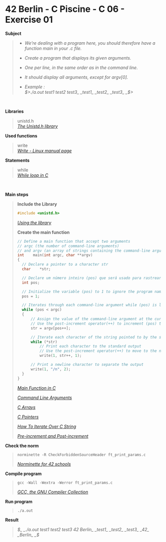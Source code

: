 # 42 Berlin - C Piscine - C 06 - Exercise 01

**Subject**
> * _We’re dealing with a program here, you should therefore have a function main in your .c file._   
>
> * _Create a program that displays its given arguments._   
>
> * _One per line, in the same order as in the command line._
>
> * _It should display all arguments, except for argv[0]._
>
> * _Example :_    
>_$>./a.out test1 test2 test3_   
>_test1_  
>_test2_  
>_test3_  
>_$>_    
>

<br>

**Libraries**        
>
>unistd.h    
>_[The Unistd.h library](https://en.wikipedia.org/wiki/Unistd.h)_    

**Used functions**   
>
>write   
>_[Write - Linux manual page](https://www.man7.org/linux/man-pages/man2/write.2.html)_    

**Statements**
>
>while    
>_[While loop in C](https://www.geeksforgeeks.org/c-while-loop/?ref=lbp)_
>

<br>

**Main steps**
>
>**Include the Library**
>```c
>#include <unistd.h>
>```
>_[Using the library](https://www.gnu.org/software/libc/manual/html_mono/libc.html#Using-the-Library)_
>
>
>**Create the main function**
>```c
>// Define a main function that accept two arguments 
>// argc (the number of command-line arguments) 
>// and argv (an array of strings containing the command-line arguments)
>int	main(int argc, char **argv)
>{
>	// Declare a pointer to a character str
>	char	*str;
>
>	// Declare um número inteiro (pos) que será usado para rastrear a posição atual no array (argv)
>	int	pos;
>
>	// Initialize the variable (pos) to 1 to ignore the program name itself
>	pos = 1;
>
>	// Iterates through each command-line argument while (pos) is less than (argc)
>	while (pos < argc)
>	{
>		// Assign the value of the command-line argument at the current position (pos) to the (str) pointer. 
>		// Use the post-increment operator(++) to increment (pos) to move to the next argument in the (argv) array.
>		str = argv[pos++];
>
>		// Iterate each character of the string pointed to by the str pointer
>		while (*str)
>			// Print each character to the standard output
>			// Use the post-increment operator(++) to move to the next character in the string
>			write(1, str++, 1);
>
>		// Print a newline character to separate the output
>		write(1, "/n", 2);
>	}
>}
>```    
>_[Main Function in C](https://www.geeksforgeeks.org/main-function-in-c/)_    
>	
>_[Command Line Arguments](https://www.geeksforgeeks.org/command-line-arguments-in-c-cpp/)_   
>
>_[C Arrays](https://www.geeksforgeeks.org/c-arrays/?ref=lbp)_    
>	    
>_[C Pointers](https://www.geeksforgeeks.org/c-pointers/)_        
>	    
>_[How To Iterate Over C String](https://dev.to/zirkelc/how-to-iterate-over-c-string-lcj)_   
>
>_[Pre-increment and Post-increment](https://www.geeksforgeeks.org/pre-increment-and-post-increment-in-c/)_    

**Check the norm**
>```
>norminette -R CheckForbiddenSourceHeader ft_print_params.c
>```
>_[Norminette for 42 schools](https://github.com/42School/norminette)_

**Compile program**
>```
>gcc -Wall -Wextra -Werror ft_print_params.c
>```
>_[GCC, the GNU Compiler Collection](https://gcc.gnu.org)_

**Run program**
>```
>./a.out
>```

**Result**
>_$_    
>_./a.out test1 test2 test3 42 Berlin_    
>_test1_   
>_test2_   
>_test3_   
>_42_   
>_Berlin_   
>_$_    